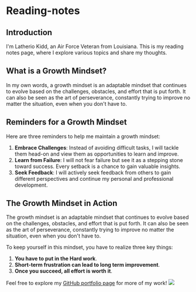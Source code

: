# Reading-notes

## Introduction
I'm Latherio Kidd, an  Air Force Veteran from Louisiana. This is my reading notes page, where I explore various topics and share my thoughts.

## What is a Growth Mindset?
In my own words, a growth mindset is an adaptable mindset that continues to evolve based on the challenges, obstacles, and effort that is put forth. It can also be seen as the art of perseverance, constantly trying to improve no matter the situation, even when you don't have to.

## Reminders for a Growth Mindset
Here are three reminders to help me maintain a growth mindset:
1. **Embrace Challenges**: Instead of avoiding difficult tasks, I will tackle them head-on and view them as opportunities to learn and improve.
2. **Learn from Failure**: I will not fear failure but see it as a stepping stone toward success. Every setback is a chance to gain valuable insights.
3. **Seek Feedback**: I will actively seek feedback from others to gain different perspectives and continue my personal and professional development.

## The Growth Mindset in Action
The growth mindset is an adaptable mindset that continues to evolve based on the challenges, obstacles, and effort that is put forth. It can also be seen as the art of perseverance, constantly trying to improve no matter the situation, even when you don't have to.

To keep yourself in this mindset, you have to realize three key things:
1. **You have to put in the Hard work**.
2. **Short-term frustration can lead to long term improvement**.
3. **Once you succeed, all effort is worth it**.

Feel free to explore my [GitHub portfolio page](https://github.com/latheriok0818) for more of my work!
 <picture>
  <source media="(min-width: 650px)" srcset="[il_1080xN.832375709_5qzk.avif](https://github.com/LatherioK0818/reading-notes/issues/1#issue-1933802047)https://github.com/LatherioK0818/reading-notes/issues/1#issue-1933802047">
  <img src="[il_1080xN.832375709_5qzk.avif](https://github.com/LatherioK0818/reading-notes/issues/1#issue-1933802047)https://github.com/LatherioK0818/reading-notes/issues/1#issue-1933802047">
</picture> 
